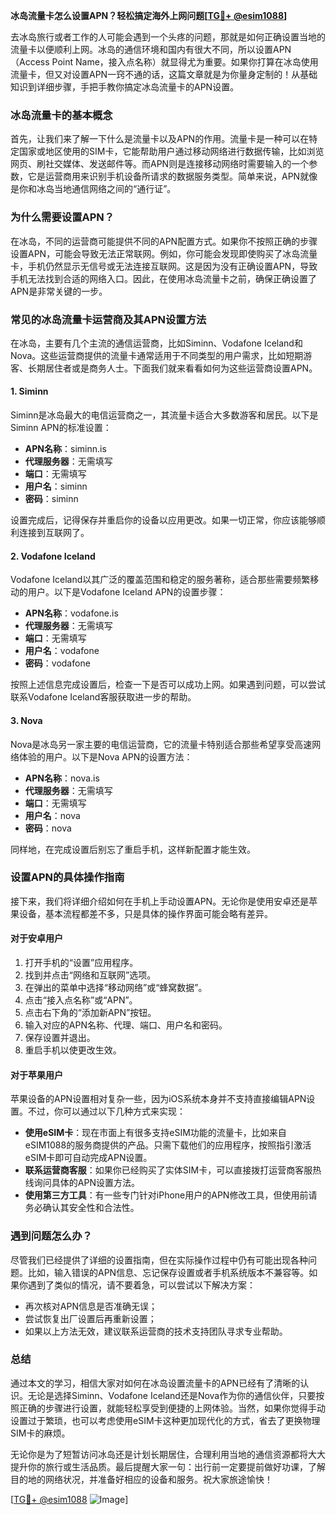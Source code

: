 **冰岛流量卡怎么设置APN？轻松搞定海外上网问题[[TG💪+ @esim1088](https://t.me/s/esim1088)]**

去冰岛旅行或者工作的人可能会遇到一个头疼的问题，那就是如何正确设置当地的流量卡以便顺利上网。冰岛的通信环境和国内有很大不同，所以设置APN（Access Point Name，接入点名称）就显得尤为重要。如果你打算在冰岛使用流量卡，但又对设置APN一窍不通的话，这篇文章就是为你量身定制的！从基础知识到详细步骤，手把手教你搞定冰岛流量卡的APN设置。

### 冰岛流量卡的基本概念

首先，让我们来了解一下什么是流量卡以及APN的作用。流量卡是一种可以在特定国家或地区使用的SIM卡，它能帮助用户通过移动网络进行数据传输，比如浏览网页、刷社交媒体、发送邮件等。而APN则是连接移动网络时需要输入的一个参数，它是运营商用来识别手机设备所请求的数据服务类型。简单来说，APN就像是你和冰岛当地通信网络之间的“通行证”。

### 为什么需要设置APN？

在冰岛，不同的运营商可能提供不同的APN配置方式。如果你不按照正确的步骤设置APN，可能会导致无法正常联网。例如，你可能会发现即使购买了冰岛流量卡，手机仍然显示无信号或无法连接互联网。这是因为没有正确设置APN，导致手机无法找到合适的网络入口。因此，在使用冰岛流量卡之前，确保正确设置了APN是非常关键的一步。

### 常见的冰岛流量卡运营商及其APN设置方法

在冰岛，主要有几个主流的通信运营商，比如Siminn、Vodafone Iceland和Nova。这些运营商提供的流量卡通常适用于不同类型的用户需求，比如短期游客、长期居住者或是商务人士。下面我们就来看看如何为这些运营商设置APN。

#### 1. Siminn

Siminn是冰岛最大的电信运营商之一，其流量卡适合大多数游客和居民。以下是Siminn APN的标准设置：

- **APN名称**：siminn.is  
- **代理服务器**：无需填写  
- **端口**：无需填写  
- **用户名**：siminn  
- **密码**：siminn  

设置完成后，记得保存并重启你的设备以应用更改。如果一切正常，你应该能够顺利连接到互联网了。

#### 2. Vodafone Iceland

Vodafone Iceland以其广泛的覆盖范围和稳定的服务著称，适合那些需要频繁移动的用户。以下是Vodafone Iceland APN的设置步骤：

- **APN名称**：vodafone.is  
- **代理服务器**：无需填写  
- **端口**：无需填写  
- **用户名**：vodafone  
- **密码**：vodafone  

按照上述信息完成设置后，检查一下是否可以成功上网。如果遇到问题，可以尝试联系Vodafone Iceland客服获取进一步的帮助。

#### 3. Nova

Nova是冰岛另一家主要的电信运营商，它的流量卡特别适合那些希望享受高速网络体验的用户。以下是Nova APN的设置方法：

- **APN名称**：nova.is  
- **代理服务器**：无需填写  
- **端口**：无需填写  
- **用户名**：nova  
- **密码**：nova  

同样地，在完成设置后别忘了重启手机，这样新配置才能生效。

### 设置APN的具体操作指南

接下来，我们将详细介绍如何在手机上手动设置APN。无论你是使用安卓还是苹果设备，基本流程都差不多，只是具体的操作界面可能会略有差异。

#### 对于安卓用户

1. 打开手机的“设置”应用程序。
2. 找到并点击“网络和互联网”选项。
3. 在弹出的菜单中选择“移动网络”或“蜂窝数据”。
4. 点击“接入点名称”或“APN”。
5. 点击右下角的“添加新APN”按钮。
6. 输入对应的APN名称、代理、端口、用户名和密码。
7. 保存设置并退出。
8. 重启手机以使更改生效。

#### 对于苹果用户

苹果设备的APN设置相对复杂一些，因为iOS系统本身并不支持直接编辑APN设置。不过，你可以通过以下几种方式来实现：

- **使用eSIM卡**：现在市面上有很多支持eSIM功能的流量卡，比如来自eSIM1088的服务商提供的产品。只需下载他们的应用程序，按照指引激活eSIM卡即可自动完成APN设置。
- **联系运营商客服**：如果你已经购买了实体SIM卡，可以直接拨打运营商客服热线询问具体的APN设置方法。
- **使用第三方工具**：有一些专门针对iPhone用户的APN修改工具，但使用前请务必确认其安全性和合法性。

### 遇到问题怎么办？

尽管我们已经提供了详细的设置指南，但在实际操作过程中仍有可能出现各种问题。比如，输入错误的APN信息、忘记保存设置或者手机系统版本不兼容等。如果你遇到了类似的情况，请不要着急，可以尝试以下解决方案：

- 再次核对APN信息是否准确无误；
- 尝试恢复出厂设置后再重新设置；
- 如果以上方法无效，建议联系运营商的技术支持团队寻求专业帮助。

### 总结

通过本文的学习，相信大家对如何在冰岛设置流量卡的APN已经有了清晰的认识。无论是选择Siminn、Vodafone Iceland还是Nova作为你的通信伙伴，只要按照正确的步骤进行设置，就能轻松享受到便捷的上网体验。当然，如果你觉得手动设置过于繁琐，也可以考虑使用eSIM卡这种更加现代化的方式，省去了更换物理SIM卡的麻烦。

无论你是为了短暂访问冰岛还是计划长期居住，合理利用当地的通信资源都将大大提升你的旅行或生活品质。最后提醒大家一句：出行前一定要提前做好功课，了解目的地的网络状况，并准备好相应的设备和服务。祝大家旅途愉快！

[[TG💪+ @esim1088](https://t.me/s/esim1088) ![Image](https://i.postimg.cc/4NQfJmqS/Snipaste-2025-05-13-00-14-12.png)]